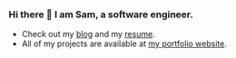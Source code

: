 ### Hi there 👋 I am Sam, a software engineer.
- Check out my [blog](https://samabdullaev.medium.com/) and my [resume](https://gist.github.com/samabdullaev/32bde556ad6048ee6e37a7c9df8311c3).
- All of my projects are available at [my portfolio website](https://samabdullaev.vercel.app/).
